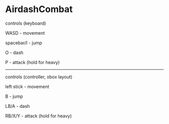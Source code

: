 # AirdashCombat

controls (keyboard)

WASD - movement

spacebar/I - jump

O - dash

P - attack (hold for heavy)

--------------

controls (controller, xbox layout)

left stick - movement

B - jump

LB/A - dash

RB/X/Y - attack (hold for heavy)
